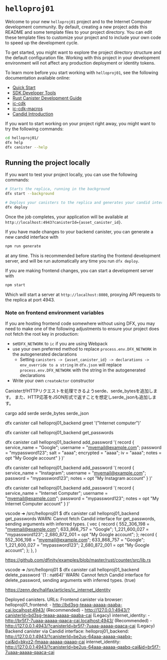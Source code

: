 # `helloproj01`

Welcome to your new `helloproj01` project and to the Internet Computer development community. By default, creating a new project adds this README and some template files to your project directory. You can edit these template files to customize your project and to include your own code to speed up the development cycle.

To get started, you might want to explore the project directory structure and the default configuration file. Working with this project in your development environment will not affect any production deployment or identity tokens.

To learn more before you start working with `helloproj01`, see the following documentation available online:

- [Quick Start](https://internetcomputer.org/docs/current/developer-docs/setup/deploy-locally)
- [SDK Developer Tools](https://internetcomputer.org/docs/current/developer-docs/setup/install)
- [Rust Canister Development Guide](https://internetcomputer.org/docs/current/developer-docs/backend/rust/)
- [ic-cdk](https://docs.rs/ic-cdk)
- [ic-cdk-macros](https://docs.rs/ic-cdk-macros)
- [Candid Introduction](https://internetcomputer.org/docs/current/developer-docs/backend/candid/)

If you want to start working on your project right away, you might want to try the following commands:

```bash
cd helloproj01/
dfx help
dfx canister --help
```

## Running the project locally

If you want to test your project locally, you can use the following commands:

```bash
# Starts the replica, running in the background
dfx start --background

# Deploys your canisters to the replica and generates your candid interface
dfx deploy
```



Once the job completes, your application will be available at `http://localhost:4943?canisterId={asset_canister_id}`.

If you have made changes to your backend canister, you can generate a new candid interface with

```bash
npm run generate
```

at any time. This is recommended before starting the frontend development server, and will be run automatically any time you run `dfx deploy`.

If you are making frontend changes, you can start a development server with

```bash
npm start
```

Which will start a server at `http://localhost:8080`, proxying API requests to the replica at port 4943.

### Note on frontend environment variables

If you are hosting frontend code somewhere without using DFX, you may need to make one of the following adjustments to ensure your project does not fetch the root key in production:

- set`DFX_NETWORK` to `ic` if you are using Webpack
- use your own preferred method to replace `process.env.DFX_NETWORK` in the autogenerated declarations
  - Setting `canisters -> {asset_canister_id} -> declarations -> env_override to a string` in `dfx.json` will replace `process.env.DFX_NETWORK` with the string in the autogenerated declarations
- Write your own `createActor` constructor


CanisterがHTTPリクエストを処理できるようserde、serde_bytesを追加します。
また、HTTP応答をJSON形式で返すことを想定しserde_jsonも追加します。

cargo add serde serde_bytes serde_json




dfx canister call helloproj01_backend greet '("Internet computer")'



dfx canister call helloproj01_backend get_passwords


dfx canister call helloproj01_backend add_password '(
  record {
    service_name = "Google";
    username = "myemail@example.com";
    password = "mypassword123";
    salt = "aaaa";
    encrypted = "aaaa";
    iv = "aaaa";
    notes = opt "My Google account"
  }
)'


dfx canister call helloproj01_backend add_password '(
  record {
    service_name = "Instagram";
    username = "myemail@example.com";
    password = "mypassword123";
    notes = opt "My Instagram account"
  }
)'

dfx canister call helloproj01_backend add_password '(
  record {
    service_name = "Internet Computer";
    username = "myemail@example.com";
    password = "mypassword123";
    notes = opt "My Internet Computer account"
  }
)'



vscode ➜ /src/helloproj01 $ dfx canister call helloproj01_backend get_passwords
WARN: Cannot fetch Candid interface for get_passwords, sending arguments with inferred types.
(
  vec {
    record {
      552_306_198 = "myemail@example.com";
      633_868_757 = "Google";
      1_221_600_027 = "mypassword123";
      2_680_872_001 = opt "My Google account";
    };
    record {
      552_306_198 = "myemail@example.com";
      633_868_757 = "Google";
      1_221_600_027 = "mypassword123";
      2_680_872_001 = opt "My Google account";
    };
  },
)


https://github.com/dfinity/examples/blob/master/rust/counter/src/lib.rs

vscode ➜ /src/helloproj01 $ dfx canister call helloproj01_backend delete_password '(1 : nat64)'
WARN: Cannot fetch Candid interface for delete_password, sending arguments with inferred types.
(true)


https://zenn.dev/halifax/articles/ic_internet_identity


Deployed canisters.
URLs:
  Frontend canister via browser:
    helloproj01_frontend:
      - http://bd3sg-teaaa-aaaaa-qaaba-cai.localhost:4943/ (Recommended)
      - http://127.0.0.1:4943/?canisterId=bd3sg-teaaa-aaaaa-qaaba-cai (Legacy)
    internet_identity:
      - http://br5f7-7uaaa-aaaaa-qaaca-cai.localhost:4943/ (Recommended)
      - http://127.0.0.1:4943/?canisterId=br5f7-7uaaa-aaaaa-qaaca-cai (Legacy)
  Backend canister via Candid interface:
    helloproj01_backend: http://127.0.0.1:4943/?canisterId=be2us-64aaa-aaaaa-qaabq-cai&id=bkyz2-fmaaa-aaaaa-qaaaq-cai
    internet_identity: http://127.0.0.1:4943/?canisterId=be2us-64aaa-aaaaa-qaabq-cai&id=br5f7-7uaaa-aaaaa-qaaca-cai